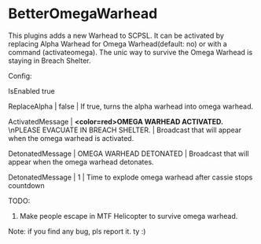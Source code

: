 # BetterOmegaWarhead

This plugins adds a new Warhead to SCPSL. It can be activated by replacing Alpha Warhead for Omega Warhead(default: no) or with a command (activateomega). 
The unic way to survive the Omega Warhead is staying in Breach Shelter.

Config:

IsEnabled  true 

ReplaceAlpha | false | If true, turns the alpha warhead into omega warhead.

ActivatedMessage | <b><color=red>OMEGA WARHEAD ACTIVATED.</color></b> \nPLEASE EVACUATE IN BREACH SHELTER. | Broadcast that will appear when the omega warhead is activated.

DetonatedMessage | OMEGA WARHEAD DETONATED | Broadcast that will appear when the omega warhead detonates.

DetonatedMessage | 1 | Time to explode omega warhead after cassie stops countdown

TODO:
1. Make people escape in MTF Helicopter to survive omega warhead.

Note: if you find any bug, pls report it. ty :)
